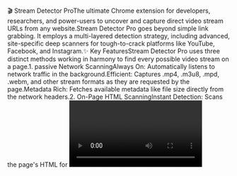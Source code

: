 🎬 Stream Detector ProThe ultimate Chrome extension for developers, researchers, and power-users to uncover and capture direct video stream URLs from any website.Stream Detector Pro goes beyond simple link grabbing. It employs a multi-layered detection strategy, including advanced, site-specific deep scanners for tough-to-crack platforms like YouTube, Facebook, and Instagram.✨ Key FeaturesStream Detector Pro uses three distinct methods working in harmony to find every possible video stream on a page.1.  passive Network ScanningAlways On: Automatically listens to network traffic in the background.Efficient: Captures .mp4, .m3u8, .mpd, .webm, and other stream formats as they are requested by the page.Metadata Rich: Fetches available metadata like file size directly from the network headers.2. On-Page HTML ScanningInstant Detection: Scans the page's HTML for <video> tags and their sources as soon as the page loads.Dynamic Content Ready: Uses a MutationObserver to detect videos that are added to the page dynamically (e.g., through infinite scrolling).3. 🚀 Advanced Deep ScannersThis is the core power of the extension. For complex sites that hide their video sources, a targeted deep scanner can be manually triggered.YouTube:Goes beyond public APIs to parse the internal ytInitialPlayerResponse object.Includes a signature deciphering engine to unlock and access the highest-quality video and audio streams that are normally protected.Facebook:Intelligently parses embedded GraphQL data structures within the page's source.Reliably extracts both SD and HD playable_url links from video posts and reels.Instagram:Pinpoints and decodes the JSON data embedded within post and reel pages.Extracts multiple video_versions with different resolutions.🛠️ InstallationSince this extension is not on the Chrome Web Store, you need to install it manually in Developer Mode.Download the Code:Clone the repository: git clone https://github.com/your-username/stream-detector-pro.gitOr, download the project as a .zip file and extract it.Open Chrome Extensions:Open Google Chrome.Navigate to chrome://extensions.Enable Developer Mode:In the top-right corner of the extensions page, toggle the "Developer mode" switch to ON.Load the Extension:Click the "Load unpacked" button that appears.Select the folder where you cloned or extracted the project files.Ready to Go!The Stream Detector Pro icon will appear in your Chrome toolbar. You're all set!📖 How to UseBrowse the Web: Navigate to any page containing a video. The extension icon will show a badge with a number indicating how many streams have been passively detected.View Detected Streams: Click the extension icon in your toolbar. A popup will display a list of all URLs found, along with their source (Network or Page), size, and quality where available.Perform a Deep Scan (for supported sites):When you are on YouTube, Facebook, or Instagram, the popup window will show a special "Scan Page" button.Click this button to inject the advanced scanner into the page.The new, high-quality stream URLs will be added to the list with a Deep Scan label.📁 Project StructureThe project is organized to be clean and maintainable./
├── icons/                # Extension icons (16x16, 48x48, 128x128)
├── scanners/             # Advanced, site-specific scanner scripts
│   ├── youtube-scanner.js
│   ├── facebook-scanner.js
│   └── instagram-scanner.js
├── background.js         # Core service worker (handles network, messages)
├── content.js            # Injected into pages to find <video> tags
├── manifest.json         # Extension configuration file
├── popup.html            # The HTML for the popup window
├── popup.css             # The CSS for the popup window
└── popup.js              # The JavaScript logic for the popup window
🤝 ContributingContributions are welcome! Whether you want to fix a bug, add a new feature, or improve a deep scanner for a website, your help is appreciated.Fork the repository.Create a new branch (git checkout -b feature/your-new-feature).Make your changes.Commit your changes (git commit -am 'Add some feature').Push to the branch (git push origin feature/your-new-feature).Open a new Pull Request.📜 LicenseThis project is licensed under the MIT License. See the LICENSE file for details.
